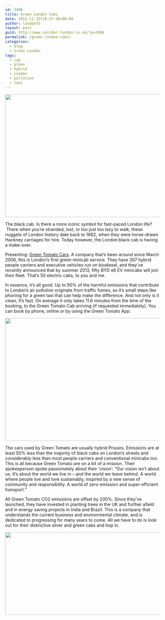 ```yaml
---
id: 2496
title: Green London Cabs
date: 2012-11-15T16:57:48+00:00
author: london75
layout: post
guid: http://www.insider-london.co.uk/?p=2496
permalink: /green-london-cabs/
categories:
  - blog
  - Green London
tags:
  - cab
  - green
  - hybrid
  - London
  - pollution
  - taxi
---
```

[<img class="alignnone  wp-image-2498" src="http://www.insider-london.co.uk/wp-content/uploads/2012/11/Green-tomato-cabs-1024x662.jpg" alt="" width="569" height="400" />](http://www.insider-london.co.uk/wp-content/uploads/2012/11/Green-tomato-cabs.jpg)

The black cab. Is there a more iconic symbol for fast-paced London life?  There when you’re stranded, lost, or too just too lazy to walk, these nuggets of London history date back to 1662, when they were horse-drawn Hackney carriages for hire. Today however, the London black cab is having a make-over.

Presenting: [Green Tomato Cars](http://www.greentomatocars.com/). A company that’s been around since March 2006, this is London’s first green minicab service. They have 307 hybrid people carriers and executive vehicles run on biodiesel, and they’ve recently announced that by summer 2013, fifty BYD e6 EV minicabs will join their fleet. That’s 50 electric cabs, to you and me.

In essence, it’s all good. Up to 90% of the harmful emissions that contribute to London’s air pollution originate from traffic fumes, so it’s small steps like phoning for a green taxi that can help make the difference. And not only is it clean, it’s fast. On average it only takes 11.6 minutes from the time of the booking, to the Green Tomato Cab arriving (if requested immediately). You can book by phone, online or by using the Green Tomato App.

[<img class="alignnone  wp-image-2499" src="http://www.insider-london.co.uk/wp-content/uploads/2012/11/54475848_green_349407c.jpg" alt="" width="569" height="400" />](http://www.insider-london.co.uk/wp-content/uploads/2012/11/54475848_green_349407c.jpg)

The cars used by Green Tomato are usually hybrid Priuses. Emissions are at least 50% less than the majority of black cabs on London’s streets and considerably less than most people carriers and conventional minicabs too. This is all because Green Tomato are on a bit of a mission. Their spokesperson spoke passionately about their &#8216;vision&#8217;: “Our vision isn’t about us. It’s about the world we live in – and the world we leave behind. A world where people live and love sustainably, inspired by a new sense of community and responsibility. A world of zero-emission and super-efficient transport.”

All Green Tomato CO2 emissions are offset by 200%. Since they&#8217;ve launched, they have invested in planting trees in the UK and further afield and in energy saving projects in India and Brazil. This is a company that understands the current business and environmental climate, and is dedicated to progressing for many years to come. All we have to do is look out for their distinctive silver and green cabs and hop in.

[<img class="alignnone  wp-image-2500" src="http://www.insider-london.co.uk/wp-content/uploads/2012/11/4014930300_f2eb11c659_o.jpg" alt="" width="569" height="269" />](http://www.insider-london.co.uk/wp-content/uploads/2012/11/4014930300_f2eb11c659_o.jpg)